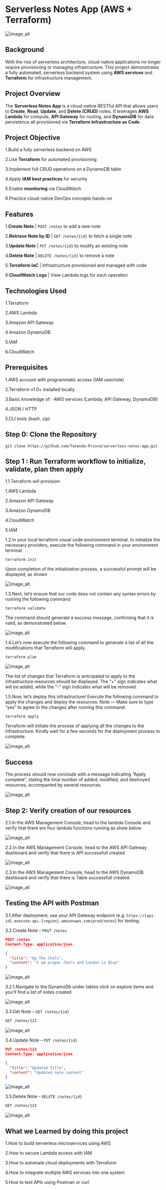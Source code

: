 # Serverless Notes App (AWS + Terraform)

![image_alt](https://github.com/Tatenda-Prince/serverless-notes-app/blob/bdff5c41fea0d3c14cd0979c140fb5ec9e40ec5c/img/Screenshot%202025-07-05%20135110.png)


## Background
With the rise of serverless architecture, cloud-native applications no longer require provisioning or managing infrastructure. This project demonstrates a fully automated, serverless backend system using **AWS services** and **Terraform** for infrastructure management.

## Project Overview
The **Serverless Notes App** is a cloud-native RESTful API that allows users to **Create**, **Read**, **Update**, and **Delete (CRUD)** notes. It leverages **AWS Lambda** for compute, **API Gateway** for routing, and **DynamoDB** for data persistence all provisioned via **Terraform Infrastructure as Code**.

## Project Objective
1.Build a fully serverless backend on AWS

2.Use **Terraform** for automated provisioning

3.Implement full CRUD operations on a DynamoDB table

4.Apply **IAM best practices** for security

5.Enable **monitoring** via CloudWatch

6.Practice cloud-native DevOps concepts hands-on

## Features
1.**Create Note**            | `POST /notes` to add a new note 

2.**Retrieve Note by ID**    | `GET /notes/{id}` to fetch a single note  

3.**Update Note**            | `PUT /notes/{id}` to modify an existing note

4.**Delete Note**            | `DELETE /notes/{id}` to remove a note 

5.**Terraform IaC**          | Infrastructure provisioned and managed with code 

6.**CloudWatch Logs**        | View Lambda logs for each operation              

## Technologies Used
1.Terraform 

2.AWS Lambda

3.Amazon API Gateway

4.Amazon DynamoDB

5.IAM

6.CloudWatch

## Prerequisites
1.AWS account with programmatic access (IAM user/role)

2.Terraform v1.0+ installed locally

3.Basic knowledge of:
-AWS services (Lambda, API Gateway, DynamoDB)

4.JSON / HTTP

5.CLI tools (bash, zip)

## Step 0: Clone the Repository
```language
git clone https://github.com/Tatenda-Prince/serverless-notes-app.git
```

## Step 1 : Run Terraform workflow to initialize, validate, plan then apply
1.1.Terraform will provision:

1.AWS Lambda

2.Amazon API Gateway

3.Amazon DynamoDB

4.CloudWatch

5.IAM

1.2.In your local terraform visual code environment terminal, to initialize the necessary providers, execute the following command in your environment terminal

```language
terraform init
```

Upon completion of the initialization process, a successful prompt will be displayed, as shown

![image_alt](https://github.com/Tatenda-Prince/serverless-notes-app/blob/9e191fc0c72379a498cef2a334e3e20a5af9c10a/img/Screenshot%202025-07-05%20140326.png)


1.3.Next, let’s ensure that our code does not contain any syntax errors by running the following command

```language
terraform validate
```
The command should generate a success message, confirming that it is valid, as demonstrated below.

![image_alt](https://github.com/Tatenda-Prince/serverless-notes-app/blob/1580584324e6e8834c3481a896a478598b80e64f/img/Screenshot%202025-07-05%20140351.png)

1.4.Let’s now execute the following command to generate a list of all the modifications that Terraform will apply.
```language
terraform plan
```

![image_alt](https://github.com/Tatenda-Prince/serverless-notes-app/blob/1d733d2e3a27c7d01c8138dbb1d9734b22bae128/img/Screenshot%202025-07-05%20140522.png)

The list of changes that Terraform is anticipated to apply to the infrastructure resources should be displayed. The “+” sign indicates what will be added, while the “-” sign indicates what will be removed.

1.5.Now, let’s deploy this infrastructure! Execute the following command to apply the changes and deploy the resources. Note — Make sure to type “yes” to agree to the changes after running this command.

```language
terraform apply
```
Terraform will initiate the process of applying all the changes to the infrastructure. Kindly wait for a few seconds for the deployment process to complete.

![image_alt](https://github.com/Tatenda-Prince/serverless-notes-app/blob/bb03cf9e393c96934ecece7a45f5c0058ba25411/img/Screenshot%202025-07-05%20141105.png)

## Success
The process should now conclude with a message indicating “Apply complete”, stating the total number of added, modified, and destroyed resources, accompanied by several resources.

![image_alt](https://github.com/Tatenda-Prince/serverless-notes-app/blob/beebbcb248d37c86395b13e27099891ecc9ae4b8/img/Screenshot%202025-07-05%20141112.png)


## Step 2: Verify creation of our resources
2.1.In the AWS Management Console, head to the lambda Console and verify that there are four lambda functions running as show below

![image_alt](https://github.com/Tatenda-Prince/serverless-notes-app/blob/b70ae95e37ad40332fe04d71881cdb57a344b07c/img/Screenshot%202025-07-05%20141601.png)

2.2.In the AWS Management Console, head to the AWS API Gateway dashboard and verify that there is API  successfull created.

![image_alt](https://github.com/Tatenda-Prince/serverless-notes-app/blob/a6e4cd469e3693fc818bafbd518afeb08ed29174/img/Screenshot%202025-07-05%20141608.png)

2.3.In the AWS Management Console, head to the AWS DynamoDB dashboard and verify that there is Table successfull created.

![image_alt](https://github.com/Tatenda-Prince/serverless-notes-app/blob/efc159a9cf198b73533c7ab7a6d2a8a44b334239/img/Screenshot%202025-07-05%20141615.png)


## Testing the API with Postman
3.1.After deployment, use your API Gateway endpoint (e.g. `https://{api-id}.execute-api.{region}.amazonaws.com/prod/notes`) for testing.


3.2.Create Note – `POST /notes`
```json
POST /notes
Content-Type: application/json

{
  "title": "Up The Chels",
  "content": "I am proper Chels and London is Blue"
}
```

![image_alt](https://github.com/Tatenda-Prince/serverless-notes-app/blob/36db928e687ab09674bfbbc30520b97d1d5cdfca/img/Screenshot%202025-07-05%20143204.png)



3.2.1.Navigate to the DynamoDb under tables click on explore items and you'll find a list of notes created


![image_alt]()



3.3.Get Note – `GET /notes/{id}`

```bash
GET /notes/123
```
![image_alt]()


3.4.Update Note – `PUT /notes/{id}`
```json
PUT /notes/123
Content-Type: application/json

{
  "title": "Updated Title",
  "content": "Updated note content"
}
```
![image_alt]()


3.5.Delete Note – `DELETE /notes/{id}`
```bash
GET /notes/123
```

![image_alt]()


## What we Learned by doing this project
1.How to build serverless microservices using AWS

2.How to secure Lambda access with IAM

3.How to automate cloud deployments with Terraform

4.How to integrate multiple AWS services into one system

5.How to test APIs using Postman or curl






